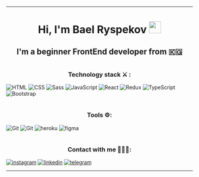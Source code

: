 <hr>
<h1 align="center">Hi, I'm Bael Ryspekov
<img src="https://github.com/blackcater/blackcater/raw/main/images/Hi.gif" height="32"/></h1>
<h2 align="center">I'm a beginner FrontEnd developer from  🇰🇬 </h2>

# 

<h3 align="center">Technology stack ⚔️ :</h3>

![HTML](https://img.shields.io/badge/-HTML-992c0e?style=for-the-badge&logo=HTML5) 
![CSS](https://img.shields.io/badge/-Css-0e4a99?style=for-the-badge&logo=css3)
![Sass](https://img.shields.io/badge/-sass-3b2a2a?style=for-the-badge&logo=sass)
![JavaScript](https://img.shields.io/badge/-JavaScript-000?style=for-the-badge&logo=javaScript)
![React](https://img.shields.io/badge/-React-0c75ed?style=for-the-badge&logo=React)
![Redux](https://img.shields.io/badge/-Redux-620ced?style=for-the-badge&logo=Redux)
![TypeScript](https://img.shields.io/badge/-TypeScript-0f50db?style=for-the-badge&logo=TypeScript)
![Bootstrap](https://img.shields.io/badge/-Bootstrap-720fdb?style=for-the-badge&logo=bootstrap)
#
<h3 align="center">Tools ⚙️:</h3>
 


![Git](https://img.shields.io/badge/-Git-d6410b?style=for-the-badge&logo=git)
![Git](https://img.shields.io/badge/-Github-000?style=for-the-badge&logo=github)
![heroku](https://img.shields.io/badge/-heroku-590c82?style=for-the-badge&logo=heroku)
![figma](https://img.shields.io/badge/-figma-17c24a?style=for-the-badge&logo=figma)
#

<h3 align="center"> Сontact with me 🙋🏾‍♂️:</h3>

<a href='https://www.instagram.com/themadeinkg/'>![instagram](https://img.shields.io/badge/-instagram-eb448c?style=for-the-badge&logo=instagram)</a>
<a href='https://www.linkedin.com/in/bael-ryspekov-6b4023233/'>![linkedin](https://img.shields.io/badge/-linkedin-1912de?style=for-the-badge&logo=linkedin)</a>
<a href='https://t.me/hejhn'>![telegram](https://img.shields.io/badge/-telegram-000?style=for-the-badge&logo=telegram)</a>

<hr>








